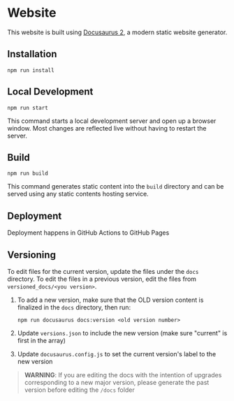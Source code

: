 # Website

This website is built using [Docusaurus 2](https://v2.docusaurus.io/), a modern static website generator.

## Installation

```console
npm run install
```

## Local Development

```console
npm run start
```

This command starts a local development server and open up a browser window. Most changes are reflected live without having to restart the server.

## Build

```console
npm run build
```

This command generates static content into the `build` directory and can be served using any static contents hosting service.

## Deployment

Deployment happens in GitHub Actions to GitHub Pages

## Versioning

To edit files for the current version, update the files under the `docs` directory. To edit the files in a previous version, edit the files from `versioned_docs/<you version>`.

1. To add a new version, make sure that the OLD version content is finalized in the `docs` directory, then run:

    ```console
    npm run docusaurus docs:version <old version number>
    ```

2. Update `versions.json` to include the new version (make sure "current" is first in the array)
3. Update `docusaurus.config.js` to set the current version's label to the new version

> **WARNING**: If you are editing the docs with the intention of upgrades corresponding to a new major version, please generate the past version before editing the `/docs` folder
